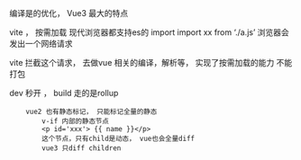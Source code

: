 编译是的优化，  Vue3 最大的特点

vite ， 按需加载
现代浏览器都支持es的 import 
import xx from ‘./a.js’ 浏览器会发出一个网络请求

vite 拦截这个请求， 去做vue 相关的编译，解析等， 实现了按需加载的能力 
不能打包

dev 秒开 ， build 走的是rollup

<!-- vite 原理 作用
    1 vue3配套的工具 ， 下一代的脚手架工具
    2 写一个vite ， 完整的掌握了vue3 代码编译的流程（使用层面）
        如果想做ssr， node解析。vue -->
        vue2 也有静态标记， 只能标记全量的静态
            v-if 内部的静态节点
            <p id='xxx'> {{ name }}</p>
            这个节点，只有child是动态， vue也会全量diff
            vue3 只diff children